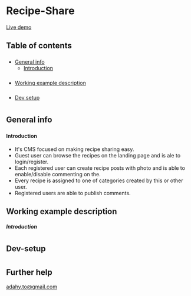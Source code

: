 

# Recipe-Share

[Live demo](https://aria-demo-deploy.herokuapp.com)

## Table of contents

###

- [General info](#general-info)
  - [Introduction](#introduction)
  ###
- [Working example description](#working-example-description)
  ###
- [Dev setup](#dev-setup)

#

## General info

###

#### Introduction

- It's CMS focused on making recipe sharing easy.
- Guest user can browse the recipes on the landing page and
    is ale to login/register.
- Each registered user can create recipe posts with photo and is able to enable/disable commenting on the.
- Every recipe is assigned to one of categories created by this or other user.
- Registered users are able to publish comments.

##

## Working example description

##### Introduction


#

## Dev-setup

#

## Further help

adahy.to@gmail.com
